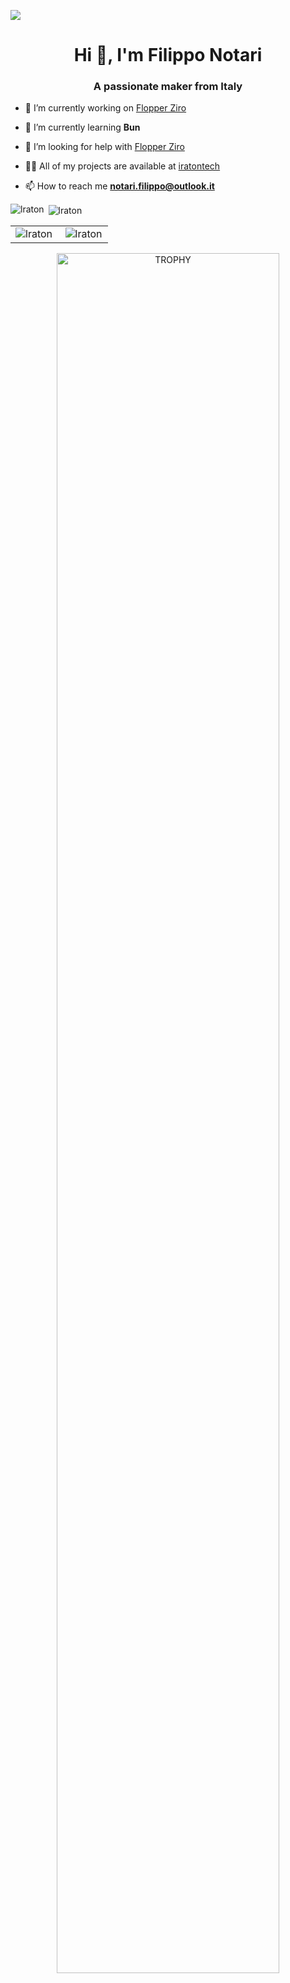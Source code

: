 ![](https://komarev.com/ghpvc/?username=lraton&color=green)

<h1 align="center">Hi 👋, I'm Filippo Notari</h1>
<h3 align="center">A passionate maker from Italy</h3>

- 🔭 I’m currently working on [Flopper Ziro](https://github.com/lraton/FlopperZiro)

- 🌱 I’m currently learning **Bun**

- 🤝 I’m looking for help with [Flopper Ziro](https://github.com/lraton/FlopperZiro)

- 👨‍💻 All of my projects are available at [iratontech](https://iratontech.blogspot.com/)

- 📫 How to reach me **notari.filippo@outlook.it**

<!-- <img src="https://github.com/lraton/lraton/blob/output/snake.svg" alt="Snake animation" /> -->

<p><img align="left" src="https://github-readme-stats.vercel.app/api/top-langs?username=lraton&show_icons=true&locale=en&layout=compact&theme=synthwave" alt="lraton" /></p>

<p>&nbsp;<img align="center" src="https://github-readme-stats.vercel.app/api?username=lraton&show_icons=true&locale=en&theme=synthwave" alt="lraton" /></p>


<p align="center">
<table align="center">
<tr border="none">
<td width="50%" align="center">
  
  <img align="left" src="https://github-readme-stats.vercel.app/api/top-langs?username=lraton&show_icons=true&locale=en&layout=compact&theme=synthwave" alt="lraton" />
</td>

<td width="50%" align="center">

  <img align="center" src="https://github-readme-stats.vercel.app/api?username=lraton&show_icons=true&locale=en&theme=synthwave" alt="lraton" />
  
  </td>
</tr>
</table>
<div align=center>
    <img align="center" width=84% src="https://github-profile-trophy.vercel.app/?username=lraton&theme=radical&row=1&column=7&margin-h=15&margin-w=5&no-bg=true&theme=radical" alt="TROPHY" />
</div>
</p>  
